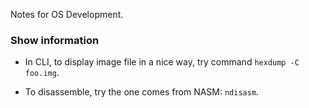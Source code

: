 Notes for OS Development.

### Show information

* In CLI, to display image file in a nice way, try command `hexdump -C foo.img`.

* To disassemble, try the one comes from NASM: `ndisasm`.
